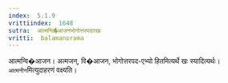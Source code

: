 ```yaml
---
index:  5.1.9
vrittiindex:  1648
sutra:  आत्मन्वि�आजनभोगोत्तरपदात्खः
vritti:  balamanorama 
---
```


आत्मन्वि�आजन। अत्मजन्, वि�आजन, भोगोत्तरपद-एभ्यो हितमित्यर्थे खः स्यादित्यर्थः। `आत्मनीन`मित्युदाहरणं वक्ष्यति। 

